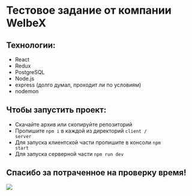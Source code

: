 # Тестовое задание от компании WelbeX

## Технологии:

- React
- Redux
- PostgreSQL
- Node.js
- express (долго думал, проходит ли по условиям)
- nodemon

## Чтобы запустить проект:

- Скачайте архив или скопируйте репозиторий
- Пропишите <code>npm i</code> в каждой из директорий <code>client / server</code>
- Для запуска клиентской части пропишите в консоли <code>npm start</code>
- Для запуска серверной части <code>npm run dev</code>

## Спасибо за потраченное на проверку время!

<img src="https://i.gifer.com/Aq.gif" />
